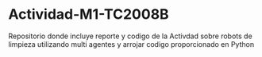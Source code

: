 # Actividad-M1-TC2008B
Repositorio donde incluye reporte y codigo de la Activdad sobre robots de limpieza utilizando multi agentes y arrojar codigo proporcionado en Python
